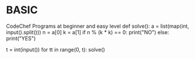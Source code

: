 # BASIC
CodeChef Programs at beginner and easy level
def solve():
	a = list(map(int, input().split()))
	n = a[0]
	k = a[1]
	if n % (k * k) == 0:
		print("NO")
	else:
		print("YES")

t = int(input())
for tt in range(0, t):
	solve()
